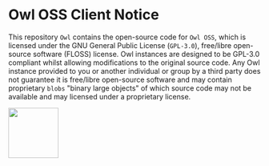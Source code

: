 # Owl OSS Client Notice
This repository `Owl` contains the open-source code for `Owl OSS`, which is licensed under the GNU General Public License (`GPL-3.0`),
free/libre open-source software (FLOSS) license. Owl instances are designed to be GPL-3.0 compliant whilst allowing modifications to the original source code. 
Any Owl instance provided to you or another individual or group by a third party does not guarantee it is free/libre open-source software and may contain proprietary
`blobs` "binary large objects" of which source code may not be available and may licensed under a proprietary license.

<img src="https://opensource.org/files/osi_keyhole_300X300_90ppi_0.png" width=100 height=100/>
